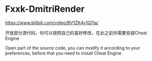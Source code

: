 # Fxxk-DmitriRender

https://www.bilibili.com/video/BV1ZK4y1Q7ia/

开放部分源代码，你可以按照自己的喜好修改，在此之前你需要安装Cheat Engine

Open part of the source code, you can modify it according to your preferences, before that you need to install Cheat Engine

